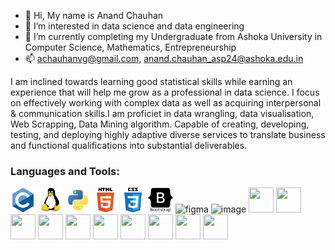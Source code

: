 - 👋 Hi, My name is Anand Chauhan
- 👀 I’m interested in data science and data engineering
- 🌱 I’m currently completing my Undergraduate from Ashoka University in Computer Science, Mathematics, Entrepreneurship
- 📫 achauhanvg@gmail.com, anand.chauhan_asp24@ashoka.edu.in


I am inclined towards learning good statistical skills while earning an experience that will help
 me grow as a professional in data science. I focus on effectively working with complex data as 
well as acquiring interpersonal & communication skills.I am proficiet in data wrangling, 
data visualisation, Web Scrapping, Data Mining algorithm. Capable of creating, developing, testing, 
and deploying highly adaptive diverse services to translate business and functional qualifications 
into substantial deliverables.

<h3 align="left">Languages and Tools:</h3>
<p align="left"> 
<img src="https://raw.githubusercontent.com/devicons/devicon/master/icons/c/c-original.svg" alt="c" width="40" height="40" style="max-width: 100%;">

<img src="https://raw.githubusercontent.com/devicons/devicon/master/icons/linux/linux-original.svg" alt="linux" width="40" height="40" style="max-width: 100%;">

<img src="https://raw.githubusercontent.com/devicons/devicon/master/icons/python/python-original.svg" alt="python" width="40" height="40" style="max-width: 100%;">

<img src="https://raw.githubusercontent.com/devicons/devicon/master/icons/html5/html5-original-wordmark.svg" alt="html5" width="40" height="40" style="max-width: 100%;">

<img src="https://raw.githubusercontent.com/devicons/devicon/master/icons/css3/css3-original-wordmark.svg" alt="css3" width="40" height="40" style="max-width: 100%;">

<img src="https://raw.githubusercontent.com/devicons/devicon/master/icons/bootstrap/bootstrap-plain-wordmark.svg" alt="bootstrap" width="40" height="40" style="max-width: 100%;">
<img src="https://camo.githubusercontent.com/ed93c2b000a76ceaad1503e7eb9356591b885227e82a36a005b9d3498b303ba5/68747470733a2f2f7777772e766563746f726c6f676f2e7a6f6e652f6c6f676f732f6669676d612f6669676d612d69636f6e2e737667" alt="figma" width="40" height="40" data-canonical-src="https://www.vectorlogo.zone/logos/figma/figma-icon.svg" style="max-width: 100%;">

<img src= "https://user-images.githubusercontent.com/40461634/114240226-2f506580-9955-11eb-849b-e2a25117d681.png" alt="image" width="40" height="40" style="max-width: 100%;">

<img src="https://img.icons8.com/color/344/adobe-photoshop--v1.png" width="40" height="40" style="max-width: 100%;">
<img src="https://img.icons8.com/color/452/pandas.png" width="40" height="40" style="max-width: 100%;">
<img src="https://caiodonalisio.com/static/blog/posts/cadernos/matplotlib/cover.png" width="40" height="40" style="max-width: 100%;">

 <img src="https://upload.wikimedia.org/wikipedia/commons/thumb/b/b2/SCIPY_2.svg/512px-SCIPY_2.svg.png?20200904111722" width="40" height="40" style="max-width: 100%;">

 <img src= "https://img.icons8.com/external-becris-flat-becris/344/external-r-data-science-becris-flat-becris.png" width="40" height="40" style="max-width: 100%;">
 <img src= "https://cdn.icon-icons.com/icons2/2107/PNG/512/file_type_stata_icon_130148.png" width="40" height="40" style="max-width: 100%;">
 <img src= "https://cdn.icon-icons.com/icons2/2107/PNG/512/file_type_js_official_icon_130509.png" width="40" height="40" style="max-width: 100%;">
 <img src= "https://cdn.icon-icons.com/icons2/2107/PNG/512/file_type_jupyter_icon_130494.png" width="40" height="40" style="max-width: 100%;">

 <img src= "https://cdn.icon-icons.com/icons2/2107/PNG/512/file_type_excel_icon_130611.png" width="40" height="40" style="max-width: 100%;">
 <img src= "https://static.javatpoint.com/tutorial/latex/images/latex-tutorial.png" width="40" height="40" style="max-width: 100%;">

 
</p>
